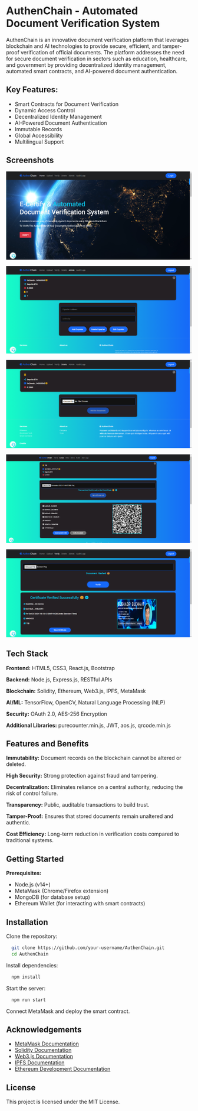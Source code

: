 
# AuthenChain - Automated Document Verification System

AuthenChain is an innovative document verification platform that leverages blockchain and AI technologies to provide secure, efficient, and tamper-proof verification of official documents. The platform addresses the need for secure document verification in sectors such as education, healthcare, and government by providing decentralized identity management, automated smart contracts, and AI-powered document authentication.


## Key Features:

- Smart Contracts for Document Verification
- Dynamic Access Control
- Decentralized Identity Management
- AI-Powered Document Authentication
- Immutable Records
- Global Accessibility
- Multilingual Support


## Screenshots

![App Screenshot](https://github.com/Subhadip956425/DocumentVerification_System/blob/main/Screenshot%202024-10-25%20203848.png)

![App Screenshot](https://github.com/Subhadip956425/DocumentVerification_System/blob/main/Screenshot%202024-10-25%20203920.png)

![App Screenshot](https://github.com/Subhadip956425/DocumentVerification_System/blob/main/Screenshot%202024-10-25%20203940.png)

![App Screenshot](https://github.com/Subhadip956425/DocumentVerification_System/blob/main/Screenshot%202024-10-25%20204106.png)

![App Screenshot](https://github.com/Subhadip956425/DocumentVerification_System/blob/main/Screenshot%202024-10-25%20204320.png)




## Tech Stack

**Frontend:** HTML5, CSS3, React.js, Bootstrap

**Backend:** Node.js, Express.js, RESTful APIs

**Blockchain:** Solidity, Ethereum, Web3.js, IPFS, MetaMask

**AI/ML:** TensorFlow, OpenCV, Natural Language Processing (NLP)

**Security:** OAuth 2.0, AES-256 Encryption

**Additional Libraries:** purecounter.min.js, JWT, aos.js, qrcode.min.js


## Features and Benefits

**Immutability:** Document records on the blockchain cannot be altered or deleted.

**High Security:** Strong protection against fraud and tampering.

**Decentralization:** Eliminates reliance on a central authority, reducing the risk of control failure.

**Transparency:** Public, auditable transactions to build trust.

**Tamper-Proof:** Ensures that stored documents remain unaltered and authentic.

**Cost Efficiency:** Long-term reduction in verification costs compared to traditional systems.


## Getting Started

**Prerequisites:**

- Node.js (v14+)
- MetaMask (Chrome/Firefox extension)
- MongoDB (for database setup)
- Ethereum Wallet (for interacting with smart contracts)
## Installation

Clone the repository:

```bash
  git clone https://github.com/your-username/AuthenChain.git
  cd AuthenChain
```

Install dependencies:

```bash
  npm install
```

Start the server:

```bash
  npm run start
```

Connect MetaMask and deploy the smart contract.
    
## Acknowledgements

 - [MetaMask Documentation](https://docs.metamask.io/)
 - [Solidity Documentation](https://docs.soliditylang.org/en/v0.8.27/)
 - [Web3.js Documentation](https://web3js.readthedocs.io/en/v1.10.0/)
 - [IPFS Documentation](https://docs.ipfs.tech/)
 - [Ethereum Development Documentation](https://ethereum.org/en/developers/docs/)


## License

This project is licensed under the MIT License.

